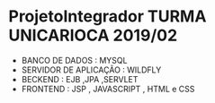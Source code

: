 # ProjetoIntegrador TURMA UNICARIOCA 2019/02

 - BANCO DE DADOS : MYSQL 
 - SERVIDOR DE APLICAÇÃO : WILDFLY
 - BECKEND : EJB ,JPA ,SERVLET
 - FRONTEND : JSP , JAVASCRIPT , HTML e CSS
